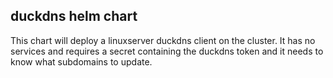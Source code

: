 ## duckdns helm chart
This chart will deploy a linuxserver duckdns client on the cluster. It has no services and requires a secret containing the duckdns token and it needs to know what subdomains to update.
